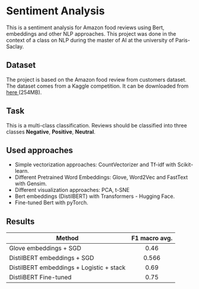 # Sentiment Analysis

This is a sentiment analysis for Amazon food reviews using Bert, embeddings and other NLP approaches. This project was done in the context of a class on NLP during the master of AI at the university of Paris-Saclay.

## Dataset

The project is based on the Amazon food review from customers dataset. The dataset comes from a Kaggle competition. It can be downloaded from <a href="https://www.kaggle.com/snap/amazon-fine-food-reviews/download" > here </a>(254MB).

## Task

This is a multi-class classification. Reviews should be classified into three classes <b>Negative</b>, <b>Positive</b>, <b>Neutral</b>.

## Used approaches

- Simple vectorization approaches: CountVectorizer and Tf-idf with Scikit-learn.
- Different Pretrained Word Embeddings: Glove, Word2Vec and FastText with Gensim.
- Different visualization approaches: PCA, t-SNE
- Bert embeddings (DistilBERT) with Transformers - Hugging Face.
- Fine-tuned Bert with pyTorch.

## Results

| Method                                   | F1 macro avg. |
| ---------------------------------------- | :-----------: |
| Glove embeddings + SGD                   |     0.46      |
| DistilBERT embeddings + SGD              |     0.566     |
| DistilBERT embeddings + Logistic + stack |     0.69      |
| DistliBERT Fine-tuned                    |     0.75      |
